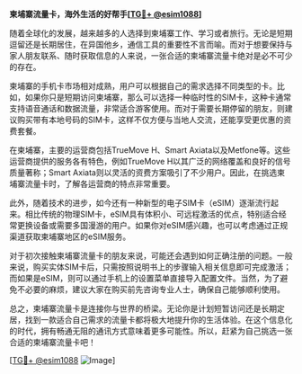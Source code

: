 **柬埔寨流量卡，海外生活的好帮手[[TG💪+ @esim1088](https://t.me/s/esim1088)]**

随着全球化的发展，越来越多的人选择到柬埔寨工作、学习或者旅行。无论是短期逗留还是长期居住，在异国他乡，通信工具的重要性不言而喻。而对于想要保持与家人朋友联系、随时获取信息的人来说，一张合适的柬埔寨流量卡绝对是必不可少的存在。

柬埔寨的手机卡市场相对成熟，用户可以根据自己的需求选择不同类型的卡。比如，如果你只是短期访问柬埔寨，那么可以选择一种临时性的SIM卡，这种卡通常支持语音通话和数据流量，非常适合游客使用。而对于需要长期停留的朋友，则建议购买带有本地号码的SIM卡，这样不仅方便与当地人交流，还能享受更优惠的资费套餐。

在柬埔寨，主要的运营商包括TrueMove H、Smart Axiata以及Metfone等。这些运营商提供的服务各有特色，例如TrueMove H以其广泛的网络覆盖和良好的信号质量著称；Smart Axiata则以灵活的资费方案吸引了不少用户。因此，在挑选柬埔寨流量卡时，了解各运营商的特点非常重要。

此外，随着技术的进步，如今还有一种新型的电子SIM卡（eSIM）逐渐流行起来。相比传统的物理SIM卡，eSIM具有体积小、可远程激活的优点，特别适合经常更换设备或需要多国漫游的用户。如果你对eSIM感兴趣，也可以考虑通过正规渠道获取柬埔寨地区的eSIM服务。

对于初次接触柬埔寨流量卡的朋友来说，可能还会遇到如何正确注册的问题。一般来说，购买实体SIM卡后，只需按照说明书上的步骤输入相关信息即可完成激活；而如果是eSIM，则可以通过手机上的设置菜单直接导入配置文件。当然，为了避免不必要的麻烦，建议大家在购买前先咨询专业人士，确保自己能够顺利使用。

总之，柬埔寨流量卡是连接你与世界的桥梁。无论你是计划短暂访问还是长期定居，找到一款适合自己需求的流量卡都将极大地提升你的生活体验。在这个信息化的时代，拥有畅通无阻的通讯方式意味着更多可能性。所以，赶紧为自己挑选一张合适的柬埔寨流量卡吧！

[[TG💪+ @esim1088](https://t.me/s/esim1088) ![Image](https://i.postimg.cc/4NQfJmqS/Snipaste-2025-05-13-00-14-12.png)]